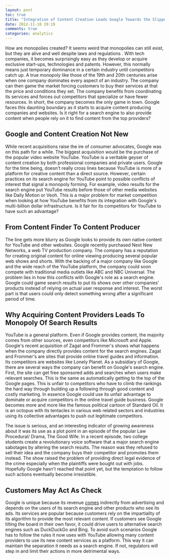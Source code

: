 ```yaml
---
layout: post
toc: true
title: "Integration of Content Creation Leads Google Towards the Slippery Slope of Monopolies"
date: 2012-11-18 19:19
comments: true
categories: analytics
---
```


How are monopolies created? It seems weird that monopolies can still exist, but they are alive and well despite laws and regulations . With tech companies, it becomes surprisingly easy as they develop or acquire exclusive start-ups, technologies and patents. However, this normally means just temporary dominance in a certain industry until competitors catch up. A true monopoly like those of the 19th and 20th centuries arise when one company dominates every aspect of an industry. The company can then game the market forcing customers to buy their services at that the price and conditions they set. The company benefits from coordinating its services and forces out competitors that specialize or have fewer resources. In short, the company becomes the only game in town. Google faces this daunting boundary as it starts to acquire content producing companies and websites. Is it right for a search engine to also provide content when people rely on it to find content from the top providers?

## Google and Content Creation Not New

While recent acquisitions raise the ire of consumer advocates, Google was on this path for a while. The biggest acquisition would be the purchase of the popular video website YouTube. YouTube is a veritable geyser of content creation by both professional companies and private users. Google for the time being, doesn't really cross lines because YouTube is more of a platform for creative content than a direct source. However, certain practices on its search engine for YouTube point to possible conflicts of interest that signal a monopoly forming. For example, video results for the search engine put YouTube results before those of other media websites like Daily Motion or Veoh. This is a major problem for market competition when looking at how YouTube benefits from its integration with Google's multi-billion dollar infrastructure. Is it fair for its competitors for YouTube to have such an advantage?

## From Content Finder To Content Producer

The line gets more blurry as Google looks to provide its own native content for YouTube and other websites. Google recently purchased Next New Networks, a web TV production company. The company has a reputation for creating original content for online viewing producing several popular web shows and shorts. With the backing of a major company like Google and the wide reach of the YouTube platform, the company could soon compete with traditional media outlets like ABC and NBC Universal. The problem lies in how this conflicts with Google's role as a search engine. Google could game search results to put its shows over other companies' products instead of relying on actual user response and interest. The worst part is that users could only detect something wrong after a significant period of time.

## Why Acquiring Content Providers Leads To Monopoly Of Search Results

YouTube is a general platform. Even if Google provides content, the majority comes from other sources, even competitors like Microsoft and Apple. Google's recent acquisition of Zagat and Frommer's shows what happens when the company directly provides content for the search engines. Zagat and Frommer's are sites that provide online travel guides and information. Its competitors are websites like Lonely Planet. As a subsidiary of Google, there are several ways the company can benefit on Google's search engine. First, the site can get free sponsored adds and searches when users make relevant searches. This is the same as automatically getting to the top of the Google pages. This is unfair to competitors who have to climb the rankings the hard way through building up a following through good content and costly marketing. In essence Google could use its unfair advantage to dominate or acquire competitors in the online travel guide business. Google becomes more and more like the famous political cartoon of Standard Oil. It is an octopus with its tentacles in various web related sectors and industries using its collective advantages to push out legitimate competitors.

The issue is serious, and an interesting indicator of growing awareness about it was its use as a plot point in an episode of the popular Law Procedural/ Drama, The Good Wife. In a recent episode, two college students create a revolutionary voice software that a major search engine sabotages by altering the search results. The reason was they refused to sell their idea and the company buys their competitor and promotes them instead. The show raised the problem of providing direct legal evidence of the crime especially when the plaintiffs were bought out with jobs. Hopefully Google hasn't reached that point yet, but the temptation to follow such actions eventually become irresistible.

## Customers May Act As Check

Google is unique because its revenue [comes](http://venturebeat.com/2012/01/29/google-advertising/) indirectly from advertising and depends on the users of its search engine and other products who see its ads. Its services are popular because customers rely on the impartiality of its algorithm to provide the most relevant content. If customers see Google tilting the board in their own favor, it could drive users to alternative search engines such as DuckDuckGo  and Bing. To avoid such scenarios Google has to follow the rules it now uses with YouTube allowing many content providers to use its new content services as a platform. This way it can maintain the separation it needs as a search engine. If not, regulators will step in and limit their actions in more detrimental ways.
